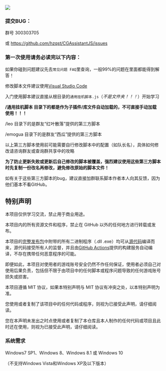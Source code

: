 ![](/hzqst/CGAssistantJS/raw/master/img/logo.png)

### 提交BUG： 

群号 300303705 

或 https://github.com/hzqst/CGAssistantJS/issues 

### 第一次使用请务必读完以下内容：

如果你碰到问题建议先去`常见问题 FAQ`里查询，一般99%的问题在里面都能得到解答！

修改脚本文件建议使用[Visual Studio Code](https://code.visualstudio.com/)

入门使用脚本建议直接从根目录的`通用挂机脚本.js`（_不是文件夹！！！_）开始学习

**/通用挂机脚本 目录下的都是作为子插件/库文件自动加载的，不可直接手动加载使用！！！**

/leo 目录下的是群友“红叶散落”提供的第三方脚本

/emogua 目录下的是群友“西瓜”提供的第三方脚本

以上第三方脚本使用前可能需要自行修改脚本中的配置（如队长名），具体如何修改请咨询群友或查询群共享中的攻略

**为了防止更新失败或更新后自己修改的脚本被覆盖，强烈建议使用这些第三方脚本时先复制一份改名再修改，避免修改原始的脚本文件！**

如有关于这些第三方脚本的bug，建议直接加群联系脚本作者本人向其反馈，因为他们基本不看GitHub。

## 特别声明

本项目仅供学习交流，禁止用于商业用途。

本项目内的所有资源文件和程序，禁止在 GitHub 以外的任何地方进行转载或发布。

本项目的[完整发布包](https://github.com/hzqst/CGAssistantJS)中附带的所有二进制程序（.dll .exe）均可从[源代码](https://github.com/hzqst/CGAssistant)编译而来，源代码接受所有人的监督，并且由[GitHub Actions](https://docs.github.com/en/actions/learn-github-actions)提供的构建服务自动编译，不存在携带任何恶意程序的可能。

即便如此，本项目对使用者的游戏账号安全仍然不作任何保证，使用者必须自己对使用后果负责，包括但不限于由项目中的任何脚本或程序问题导致的任何游戏账号损失或损害。

本项目遵循 MIT 协议，如果本特别声明与 MIT 协议有冲突之处，以本特别声明为准。

您使用或者复制了该项目中的任何代码或程序，则视为已接受此声明，请仔细阅读。

您在本声明未发出之时点使用或者复制了本仓库且本人制作的任何代码或项目且此时还在使用，则视为已接受此声明，请仔细阅读。

### 系统需求

Windows7 SP1、Windows 8、Windows 8.1 或 Windows 10

（不支持Windows Vista和Windows XP及以下版本）
